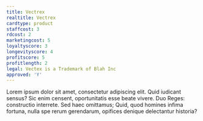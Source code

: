 ```yaml
---
title: Vectrex
realtitle: Vectrex
cardtype: product
staffcost: 3
rdcost: 2
marketingcost: 5
loyaltyscore: 3
longevityscore: 4
profitscore: 5
profitlength: 2
legal: Vectex is a Trademark of Blah Inc
approved: 'Y'
---
```


Lorem ipsum dolor sit amet, consectetur adipiscing elit. Quid iudicant sensus? Sic enim censent, oportunitatis esse beate vivere. Duo Reges: constructio interrete. Sed haec omittamus; Quid, quod homines infima fortuna, nulla spe rerum gerendarum, opifices denique delectantur historia?
